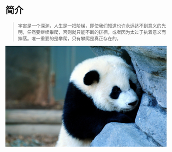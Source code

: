 # 简介

> 宇宙是一个深渊，人生是一把阶梯，即使我们知道也许永远达不到意义的光明，任然要继续攀爬，否则就只能不断的徘徊，或者因为太过于执着意义而摔落。唯一重要的是攀爬，只有攀爬是真正存在的。

![](.gitbook/assets/39db49504f72368017c9df368daa8b45.jpg)

